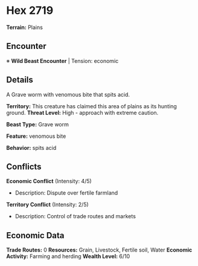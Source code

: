 # Hex 2719

**Terrain:** Plains

## Encounter
※ **Wild Beast Encounter** | Tension: economic

## Details
A Grave worm with venomous bite that spits acid.

**Territory:** This creature has claimed this area of plains as its hunting ground.
**Threat Level:** High - approach with extreme caution.

**Beast Type:** Grave worm

**Feature:** venomous bite

**Behavior:** spits acid

## Conflicts
**Economic Conflict** (Intensity: 4/5)
- Description: Dispute over fertile farmland

**Territory Conflict** (Intensity: 2/5)
- Description: Control of trade routes and markets

## Economic Data
**Trade Routes:** 0
**Resources:** Grain, Livestock, Fertile soil, Water
**Economic Activity:** Farming and herding
**Wealth Level:** 6/10
